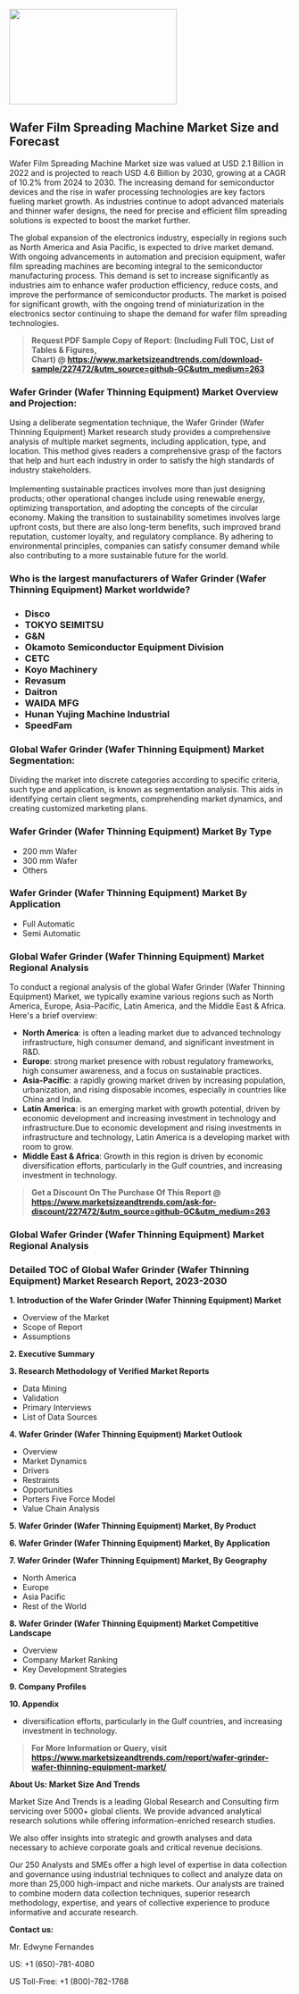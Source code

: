 <p><img class="alignnone size-medium wp-image-20088" src="https://ffe5etoiles.com/wp-content/uploads/2024/12/MST1-300x171.png" alt="" width="300" height="171" /></p><h2>Wafer Film Spreading Machine Market Size and Forecast</h2><p>Wafer Film Spreading Machine Market size was valued at USD 2.1 Billion in 2022 and is projected to reach USD 4.6 Billion by 2030, growing at a CAGR of 10.2% from 2024 to 2030. The increasing demand for semiconductor devices and the rise in wafer processing technologies are key factors fueling market growth. As industries continue to adopt advanced materials and thinner wafer designs, the need for precise and efficient film spreading solutions is expected to boost the market further.</p><p>The global expansion of the electronics industry, especially in regions such as North America and Asia Pacific, is expected to drive market demand. With ongoing advancements in automation and precision equipment, wafer film spreading machines are becoming integral to the semiconductor manufacturing process. This demand is set to increase significantly as industries aim to enhance wafer production efficiency, reduce costs, and improve the performance of semiconductor products. The market is poised for significant growth, with the ongoing trend of miniaturization in the electronics sector continuing to shape the demand for wafer film spreading technologies.</p></p><blockquote id="" class=""><strong>Request PDF Sample Copy of Report: (Including Full TOC, List of Tables &amp; Figures, Chart)&nbsp;@&nbsp;<strong><a href="https://www.marketsizeandtrends.com/download-sample/227472/&utm_source=github-GC&utm_medium=263" target="_blank">https://www.marketsizeandtrends.com/download-sample/227472/&utm_source=github-GC&utm_medium=263</a></strong></strong></blockquote><h3 id="" class="">Wafer Grinder (Wafer Thinning Equipment) Market&nbsp;Overview and Projection:</h3><p id="" class="">Using a deliberate segmentation technique, the Wafer Grinder (Wafer Thinning Equipment) Market research study provides a comprehensive analysis of multiple market segments, including application, type, and location. This method gives readers a comprehensive grasp of the factors that help and hurt each industry in order to satisfy the high standards of industry stakeholders. <br /> <br />Implementing sustainable practices involves more than just designing products; other operational changes include using renewable energy, optimizing transportation, and adopting the concepts of the circular economy. Making the transition to sustainability sometimes involves large upfront costs, but there are also long-term benefits, such improved brand reputation, customer loyalty, and regulatory compliance. By adhering to environmental principles, companies can satisfy consumer demand while also contributing to a more sustainable future for the world.</p><h3 id="" class="">Who is the largest manufacturers of&nbsp;Wafer Grinder (Wafer Thinning Equipment) Market worldwide?</h3><h3 class=""><p><ul><li>Disco </li><li> TOKYO SEIMITSU </li><li> G&N </li><li> Okamoto Semiconductor Equipment Division </li><li> CETC </li><li> Koyo Machinery </li><li> Revasum </li><li> Daitron </li><li> WAIDA MFG </li><li> Hunan Yujing Machine Industrial </li><li> SpeedFam</li></ul></p></h3><h3 id="" class="">Global&nbsp;Wafer Grinder (Wafer Thinning Equipment) Market Segmentation:</h3><p id="" class="">Dividing the market into discrete categories according to specific criteria, such type and application, is known as segmentation analysis. This aids in identifying certain client segments, comprehending market dynamics, and creating customized marketing plans.</p><h3 id="" class="">Wafer Grinder (Wafer Thinning Equipment) Market&nbsp;By Type</h3><p><p><ul><li>200 mm Wafer</li><li> 300 mm Wafer</li><li> Others</p></li></ul></p></p><h3 id="" class="">Wafer Grinder (Wafer Thinning Equipment) Market&nbsp;By Application</h3><p class=""><p><ul><li>Full Automatic</li><li> Semi Automatic</li></ul></p></p><h3 id="" class="">Global Wafer Grinder (Wafer Thinning Equipment) Market Regional Analysis</h3><p id="" class="">To conduct a regional analysis of the global Wafer Grinder (Wafer Thinning Equipment) Market, we typically examine various regions such as North America, Europe, Asia-Pacific, Latin America, and the Middle East &amp; Africa. Here's a brief overview:</p><ul><li><strong>North America</strong>: is often a leading market due to advanced technology infrastructure, high consumer demand, and significant investment in R&amp;D.</li><li><strong>Europe</strong>: strong market presence with robust regulatory frameworks, high consumer awareness, and a focus on sustainable practices.</li><li><strong>Asia-Pacific</strong>: a rapidly growing market driven by increasing population, urbanization, and rising disposable incomes, especially in countries like China and India.</li><li><strong>Latin America</strong>: is an emerging market with growth potential, driven by economic development and increasing investment in technology and infrastructure.Due to economic development and rising investments in infrastructure and technology, Latin America is a developing market with room to grow.</li><li><strong>Middle East &amp; Africa</strong>: Growth in this region is driven by economic diversification efforts, particularly in the Gulf countries, and increasing investment in technology.</li></ul><blockquote id="" class=""><strong>Get a Discount On The Purchase Of This Report @ <strong><a href="https://www.marketsizeandtrends.com/ask-for-discount/227472/&utm_source=github-GC&utm_medium=263" target="_blank">https://www.marketsizeandtrends.com/ask-for-discount/227472/&utm_source=github-GC&utm_medium=263</a></strong></strong></blockquote><h3 id="" class="">Global Wafer Grinder (Wafer Thinning Equipment) Market Regional Analysis</h3><h3 id="" class="">Detailed TOC of Global Wafer Grinder (Wafer Thinning Equipment) Market Research Report, 2023-2030</h3><p id="" class=""><strong>1. Introduction of the Wafer Grinder (Wafer Thinning Equipment) Market</strong></p><ul><li>Overview of the Market</li><li>Scope of Report</li><li>Assumptions</li></ul><p id="" class=""><strong>2. Executive Summary</strong></p><p id="" class=""><strong>3. Research Methodology of Verified Market Reports</strong></p><ul><li>Data Mining</li><li>Validation</li><li>Primary Interviews</li><li>List of Data Sources</li></ul><p id="" class=""><strong>4. Wafer Grinder (Wafer Thinning Equipment) Market Outlook</strong></p><ul><li>Overview</li><li>Market Dynamics</li><li>Drivers</li><li>Restraints</li><li>Opportunities</li><li>Porters Five Force Model</li><li>Value Chain Analysis</li></ul><p id="" class=""><strong>5. Wafer Grinder (Wafer Thinning Equipment) Market, By Product</strong></p><p id="" class=""><strong>6. Wafer Grinder (Wafer Thinning Equipment) Market, By Application</strong></p><p id="" class=""><strong>7. Wafer Grinder (Wafer Thinning Equipment) Market, By Geography</strong></p><ul><li>North America</li><li>Europe</li><li>Asia Pacific</li><li>Rest of the World</li></ul><p id="" class=""><strong>8. Wafer Grinder (Wafer Thinning Equipment) Market Competitive Landscape</strong></p><ul><li>Overview</li><li>Company Market Ranking</li><li>Key Development Strategies</li></ul><p id="" class=""><strong>9. Company Profiles</strong></p><p id="" class=""><strong>10. Appendix</strong></p><ul><li>diversification efforts, particularly in the Gulf countries, and increasing investment in technology.</li></ul><blockquote id="" class=""><strong>For More Information or Query, visit <strong><strong><a href="https://www.marketsizeandtrends.com/report/wafer-grinder-wafer-thinning-equipment-market/" target="_blank">https://www.marketsizeandtrends.com/report/wafer-grinder-wafer-thinning-equipment-market/</a></strong></strong></strong></blockquote><p id="" class=""><strong>About Us: Market Size And Trends</strong></p><p id="" class="">Market Size And Trends is a leading Global Research and Consulting firm servicing over 5000+ global clients. We provide advanced analytical research solutions while offering information-enriched research studies.</p><p id="" class="">We also offer insights into strategic and growth analyses and data necessary to achieve corporate goals and critical revenue decisions.</p><p id="" class="">Our 250 Analysts and SMEs offer a high level of expertise in data collection and governance using industrial techniques to collect and analyze data on more than 25,000 high-impact and niche markets. Our analysts are trained to combine modern data collection techniques, superior research methodology, expertise, and years of collective experience to produce informative and accurate research.</p><p id="" class=""><strong>Contact us:</strong></p><p id="" class="">Mr. Edwyne Fernandes</p><p id="" class="">US: +1 (650)-781-4080</p><p id="" class="">US Toll-Free: +1 (800)-782-1768</p>
